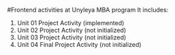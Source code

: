 #Frontend activities at Unyleya MBA program
It includes:
1. Unit 01 Project Activity (implemented)
2. Unit 02 Project Activity (not initialized)
3. Unit 03 Project Activity (not initialized)
4. Unit 04 Final Project Activity (not initialized)
